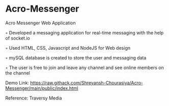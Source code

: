 # Acro-Messenger

Acro Messenger Web Application

◦ Developed a messaging application for real-time messaging with the help of socket.io

◦ Used HTML, CSS, Javascript and NodeJS for Web design

◦ mySQL database is created to store the user and messaging data

◦ The user is free to join and leave any channel and see online members on the channel


Demo Link: https://raw.githack.com/Shreyansh-Chourasiya/Acro-Messenger/main/public/index.html


Reference: Traversy Media
